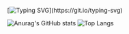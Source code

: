 [![Typing SVG](https://readme-typing-svg.demolab.com?font=Fira+Code&size=18&pause=1023&color=46F71F&width=500&lines=Hello!+Welcome+to+my+profile.+I+am+htetpyie.)](https://git.io/typing-svg)

![Anurag's GitHub stats](https://github-readme-stats.vercel.app/api?username=htetpyie&show_icons=true&theme=github_dark)
![Top Langs](https://github-readme-stats.vercel.app/api/top-langs/?username=htetpyie&hide=css,html&layout=compact&theme=github_dark)

<!---
htetpyie/htetpyie is a ✨ special ✨ repository because its `README.md` (this file) appears on your GitHub profile.
You can click the Preview link to take a look at your changes.
--->
